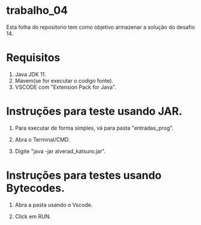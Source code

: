 # trabalho_04

Esta folha do repositorio tem como objetivo armazenar a solução do desafio 14.

# Requisitos

1. Java JDK 11.
2. Mavem(se for executar o codigo fonte).
3. VSCODE com "Extension Pack for Java".

# Instruções para teste usando JAR.

1. Para executar de forma simples, vá para pasta "entradas_prog".

2. Abra o Terminal/CMD.

3. Digite "java -jar alverad_katsuro.jar".

# Instruções para testes usando Bytecodes.

1. Abra a pasta usando o Vscode.

2. Click em RUN.